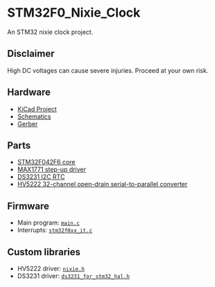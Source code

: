 # STM32F0_Nixie_Clock
An STM32 nixie clock project.

## Disclaimer
High DC voltages can cause severe injuries. Proceed at your own risk.

## Hardware 
* [KiCad Project](./Hardware/STM32F0_Nixie_Clock.pro)
* [Schematics](./Hardware/STM32F0_Nixie_Clock.pdf)
* [Gerber](./main/Hardware/Gerber)

## Parts
* [STM32F042F6 core](https://www.st.com/resource/en/datasheet/stm32f042f6.pdf)
* [MAX1771 step-up driver](https://datasheets.maximintegrated.com/en/ds/MAX1771.pdf)
* [DS3231 I2C RTC](https://www.maximintegrated.com/en/products/analog/real-time-clocks/DS3231.html)
* [HV5222 32-channel open-drain serial-to-parallel converter](https://ww1.microchip.com/downloads/en/DeviceDoc/20005418B.pdf)

## Firmware
* Main program: [`main.c`](./Firmware/Core/Src/main.c)
* Interrupts: [`stm32f0xx_it.c`](/Firmware/Core/Src/stm32f0xx_it.c)

## Custom libraries
* HV5222 driver: [`nixie.h`](./Firmware/Core/Src/lib/sr)
* DS3231 driver: [`ds3231_for_stm32_hal.h`](https://github.com/eepj/ds3231_for_stm32_hal)
